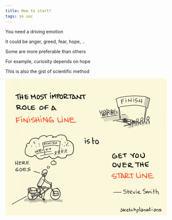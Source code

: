 ```yaml
---
title: How to start?
tags: sk soc
---
```


You need a driving emotion

It could be anger, greed, fear, hope, ..

Some are more preferable than others

For example, curiosity depends on hope

This is also the gist of scientific method

![](/static/img/finish-line-is-to-start.png)
